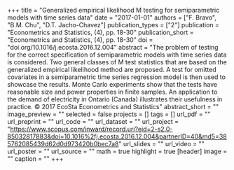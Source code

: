 +++
title = "Generalized empirical likelihood M testing for semiparametric models with time series data"
date = "2017-01-01"
authors = ["F. Bravo", "B.M. Chu", "D.T. Jacho-Chavez"]
publication_types = ["2"]
publication = "Econometrics and Statistics, (4), pp. 18-30"
publication_short = "Econometrics and Statistics, (4), pp. 18-30"
doi = "doi.org/10.1016/j.ecosta.2016.12.004"
abstract = "The problem of testing for the correct specification of semiparametric models with time series data is considered. Two general classes of M test statistics that are based on the generalized empirical likelihood method are proposed. A test for omitted covariates in a semiparametric time series regression model is then used to showcase the results. Monte Carlo experiments show that the tests have reasonable size and power properties in finite samples. An application to the demand of electricity in Ontario (Canada) illustrates their usefulness in practice. © 2017 EcoSta Econometrics and Statistics"
abstract_short = ""
image_preview = ""
selected = false
projects = []
tags = []
url_pdf = ""
url_preprint = ""
url_code = ""
url_dataset = ""
url_project = "https://www.scopus.com/inward/record.uri?eid=2-s2.0-85032817883&doi=10.1016%2fj.ecosta.2016.12.004&partnerID=40&md5=385762085439d62d0d973420b0bec7a8"
url_slides = ""
url_video = ""
url_poster = ""
url_source = ""
math = true
highlight = true
[header]
image = ""
caption = ""
+++
